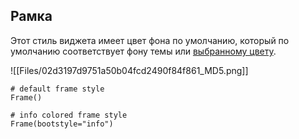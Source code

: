 [](https://github.com/israel-dryer/ttkbootstrap/edit/master/docs/styleguide/frame.md "Редактировать эту страницу")

## Рамка

Этот стиль виджета имеет цвет фона по умолчанию, который по умолчанию соответствует фону темы или [выбранному цвету](https://ttkbootstrap.readthedocs.io/en/latest/styleguide/#colors).

![[Files/02d3197d9751a50b04fcd2490f84f861_MD5.png]]

```
# default frame style
Frame()

# info colored frame style
Frame(bootstyle="info")

```